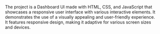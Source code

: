 The project is a Dashboard UI made with HTML, CSS, and JavaScript that showcases a responsive user interface with various interactive elements. It demonstrates the use of a visually appealing and user-friendly experience. It features responsive design, making it adaptive for various screen sizes and devices.
